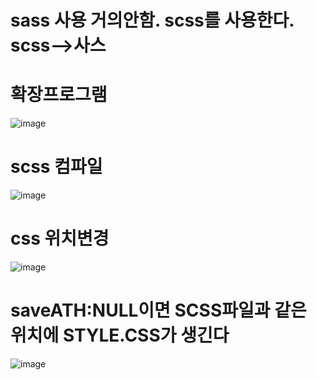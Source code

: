 # sass 사용 거의안함. scss를 사용한다. scss-->사스


# 확장프로그램

![image](https://github.com/jaejae87/sass/assets/129706762/be9ac688-f43b-43ee-9b5f-526e9739ecfe)

# scss 컴파일

![image](https://github.com/jaejae87/sass/assets/129706762/3859bfcd-ef12-4445-a8d4-e7fbe96dcabf)

# css 위치변경

![image](https://github.com/jaejae87/sass/assets/129706762/8d791bfb-6eb5-4aef-ae67-144a3061e4ff)

# saveATH:NULL이면 SCSS파일과 같은 위치에 STYLE.CSS가 생긴다 

![image](https://github.com/jaejae87/sass/assets/129706762/fb7720fb-8162-4f9e-8697-5cc3cad65d0b)


